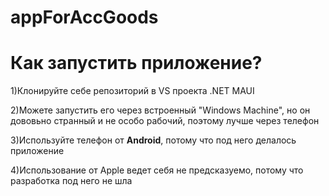 # appForAccGoods
<h1>Как запустить приложение?</h1>
<p>1)Клонируйте себе репозиторий в VS проекта .NET MAUI</p>
<p>2)Можете запустить его через встроенный "Windows Machine", но он дововьно странный и не особо рабочий, поэтому лучше через телефон</p>
<p>3)Используйте телефон от <b>Android</b>, потому что под него делалось приложение</p>
<p>4)Использование от Apple ведет себя не предсказуемо, потому что разработка под него не шла</p>

